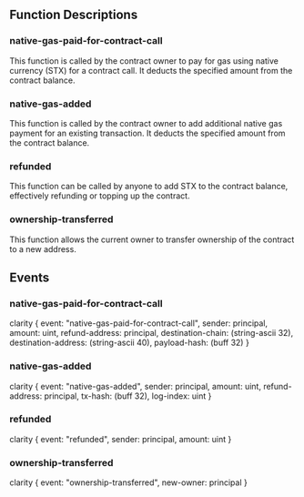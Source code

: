 ## Function Descriptions

### native-gas-paid-for-contract-call

This function is called by the contract owner to pay for gas using native currency (STX) for a contract call. It deducts the specified amount from the contract balance.

### native-gas-added

This function is called by the contract owner to add additional native gas payment for an existing transaction. It deducts the specified amount from the contract balance.

### refunded

This function can be called by anyone to add STX to the contract balance, effectively refunding or topping up the contract.

### ownership-transferred

This function allows the current owner to transfer ownership of the contract to a new address.

## Events

### native-gas-paid-for-contract-call

clarity
{
event: "native-gas-paid-for-contract-call",
sender: principal,
amount: uint,
refund-address: principal,
destination-chain: (string-ascii 32),
destination-address: (string-ascii 40),
payload-hash: (buff 32)
}

### native-gas-added

clarity
{
event: "native-gas-added",
sender: principal,
amount: uint,
refund-address: principal,
tx-hash: (buff 32),
log-index: uint
}

### refunded

clarity
{
event: "refunded",
sender: principal,
amount: uint
}

### ownership-transferred

clarity
{
event: "ownership-transferred",
new-owner: principal
}
